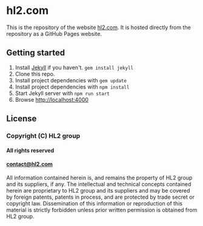 hl2.com
=======

This is the repository of the website [hl2.com](http://hl2.com). It is hosted directly from the repository as a GitHub Pages website.

Getting started
---------------

1. Install [Jekyll](https://jekyllrb.com) if you haven't. `gem install jekyll`
2. Clone this repo.
3. Install project dependencies with `gem update`
4. Install project dependencies with `npm install`
5. Start Jekyll server with `npm run start`
6. Browse [http://localhost:4000](http://localhost:4000)

License
-------

### Copyright (C) HL2 group

#### All rights reserved
#### contact@hl2.com

All information contained herein is, and remains the property of
HL2 group and its suppliers, if any. The intellectual and technical
concepts contained herein are proprietary to HL2 group and its suppliers
and may be covered by foreign patents, patents in process, and are
protected by trade secret or copyright law. Dissemination of this
information or reproduction of this material is strictly forbidden unless
prior written permission is obtained from HL2 group.
